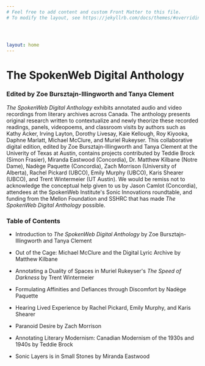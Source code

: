 ```yaml
---
# Feel free to add content and custom Front Matter to this file.
# To modify the layout, see https://jekyllrb.com/docs/themes/#overriding-theme-defaults




layout: home
---
```

# The SpokenWeb Digital Anthology 
### Edited by Zoe Bursztajn-Illingworth and Tanya Clement 

*The SpokenWeb Digital Anthology* exhibits annotated audio and video recordings from literary archives across Canada. The anthology presents original research written to contextualize and newly theorize these recorded readings, panels, videopoems, and classroom visits by authors such as Kathy Acker, Irving Layton, Dorothy Livesay, Kaie Kellough, Roy Kiyooka, Daphne Marlatt, Michael McClure, and Muriel Rukeyser. This collaborative digital edition, edited by Zoe Bursztajn-Illingworth and Tanya Clement at the Univerity of Texas at Austin, contains projects contributed by Teddie Brock (Simon Frasier), Miranda Eastwood (Concordia), Dr. Matthew Kilbane (Notre Dame), Nadège Paquette (Concordia), Zach Morrison (University of Alberta), Rachel Pickard (UBCO), Emily Murphy (UBCO), Karis Shearer (UBCO), and Trent Wintermeier (UT Austin). We would be remiss not to acknowledge the conceptual help given to us by Jason Camlot (Concordia), attendees at the SpokenWeb Institute's Sonic Innovations roundtable, and funding from the Mellon Foundation and SSHRC that has made *The SpokenWeb Digital Anthology* possible. 


### Table of Contents

- Introduction to *The SpokenWeb Digital Anthology* by Zoe Bursztajn-Illingworth and Tanya Clement 

- Out of the Cage: Michael McClure and the Digital Lyric Archive by Matthew Kilbane 

- Annotating a Duality of Spaces in Muriel Rukeyser's *The Speed of Darkness* by Trent Wintermeier 

- Formulating Affinities and Defiances through Discomfort by Nadège Paquette 

- Hearing Lived Experience by Rachel Pickard, Emily Murphy, and Karis Shearer 

- Paranoid Desire by Zach Morrison 

- Annotating Literary Modernism: Canadian Modernism of the 1930s and 1940s by Teddie Brock

- Sonic Layers is in Small Stones by Miranda Eastwood 
